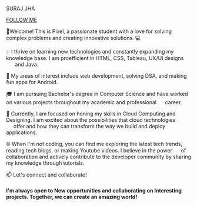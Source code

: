 SURAJ JHA  

[FOLLOW ME](https://github.com/PixeL-TryHard)  

👋Welcome! This is Pixel, a passionate student with a love for solving complex problems and creating innovative solutions. 💻

💡 I thrive on learning new technologies and constantly expanding my knowledge base. I am proefficient in HTML, CSS, Tableau, UX/UI designs &nbsp;&nbsp;&nbsp;&nbsp;&nbsp; and Java.

🌟 My areas of interest include web development, solving DSA, and making fun apps for Android.</br>

🎓 I am pursuing Bachelor's degree in Computer Science and have worked on various projects throughout my academic and professional &nbsp;&nbsp;&nbsp;&nbsp;&nbsp;career.

🚀 Currently, I am focused on honing my skills in Cloud Computing and Designing. I am excited about the possibilities that cloud technologies &nbsp;&nbsp;&nbsp;&nbsp;&nbsp;offer and how they can transform the way we build and deploy applications.

🌐 When I'm not coding, you can find me exploring the latest tech trends, reading tech blogs, or making Youtube videos. I believe in the power &nbsp;&nbsp;&nbsp;&nbsp;&nbsp;of collaboration and actively contribute to the developer community by sharing my knowledge through tutorials.

📫 Let's connect and collaborate!</br>
<h4>I'm always open to New opportunities and collaborating on Interesting projects. Together, we can create an amazing world!</h4>
